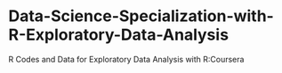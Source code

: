 # Data-Science-Specialization-with-R-Exploratory-Data-Analysis
R Codes and Data for Exploratory Data Analysis with R:Coursera
